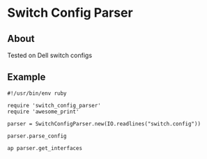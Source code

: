 # Switch Config Parser

## About

Tested on Dell switch configs

## Example

```
#!/usr/bin/env ruby

require 'switch_config_parser'
require 'awesome_print'

parser = SwitchConfigParser.new(IO.readlines("switch.config"))

parser.parse_config

ap parser.get_interfaces
```
